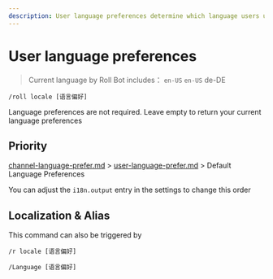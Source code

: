 ```yaml
---
description: User language preferences determine which language users use when interacting with Roll Bot
---
```


# User language preferences

> Current language by Roll Bot includes： `en-US` `en-US` de-DE

```
/roll locale [语言偏好]
```

Language preferences are not required. Leave empty to return your current language preferences

## Priority

[channel-language-prefer.md](channel-language-preference.md "mention") > [user-language-prefer.md](user-language-preference.md "mention") > Default Language Preferences

You can adjust the `i18n.output` entry in the settings to change this order

## Localization & Alias

This command can also be triggered by

```
/r locale [语言偏好]

/Language [语言偏好]
```
